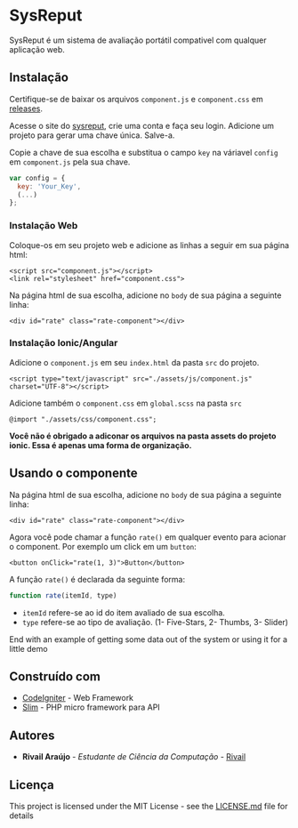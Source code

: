 # SysReput

SysReput é um sistema de avaliação portátil compativel com qualquer aplicação web.


## Instalação


Certifique-se de baixar os arquivos `component.js` e `component.css` em [releases](https://gitlab.com/Rivail/sysreput/-/releases).

Acesse o site do [sysreput](#), crie uma conta e faça seu login.
Adicione um projeto para gerar uma chave única. Salve-a.

Copie a chave de sua escolha e substitua o campo `key` na váriavel `config` em `component.js` pela sua chave.

```js
var config = {
  key: 'Your_Key',
  (...)
};

``` 
### Instalação Web
Coloque-os em seu projeto web e adicione as linhas a seguir em sua página html:

```
<script src="component.js"></script>
<link rel="stylesheet" href="component.css">
```

Na página html de sua escolha, adicione no `body` de sua página a seguinte linha:

```
<div id="rate" class="rate-component"></div>
```
### Instalação Ionic/Angular

Adicione o `component.js` em seu `index.html` da pasta `src` do projeto.

```
<script type="text/javascript" src="./assets/js/component.js" charset="UTF-8"></script>
```
Adicione também o `component.css` em `global.scss` na pasta `src`

```
@import "./assets/css/component.css";
```
**Você não é obrigado a adiconar os arquivos na pasta assets do projeto ionic. Essa é apenas uma forma de organização.**


## Usando o componente

Na página html de sua escolha, adicione no `body` de sua página a seguinte linha:

```
<div id="rate" class="rate-component"></div>
```

Agora você pode chamar a função `rate()` em qualquer evento para acionar o component.
Por exemplo um click em um `button`:

```
<button onClick="rate(1, 3)">Button</button>
```
A função `rate()` é declarada da seguinte forma:

``` js
function rate(itemId, type)
```
- `itemId` refere-se ao id do item avaliado de sua escolha.
- `type` refere-se ao tipo de avaliação. (1- Five-Stars, 2- Thumbs, 3- Slider)



End with an example of getting some data out of the system or using it for a little demo


## Construído com

* [CodeIgniter](https://codeigniter.com/) - Web Framework
* [Slim](https://www.slimframework.com/) - PHP micro framework para API


## Autores

* **Rivail Araújo** - *Estudante de Ciência da Computação* - [Rivail](https://gitlab.com/Rivail)


## Licença

This project is licensed under the MIT License - see the [LICENSE.md](LICENSE.md) file for details


